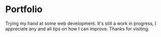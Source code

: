 # Portfolio
Trying my hand at some web development. It's still a work in progress, I appreciate any and all tips on how I can improve. Thanks for visiting.
